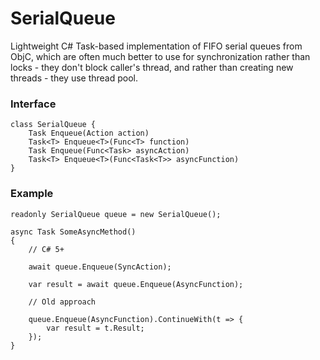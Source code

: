 # SerialQueue
Lightweight C# Task-based implementation of FIFO serial queues from ObjC, which are often much better to use for synchronization rather than locks - they don't block caller's thread, and rather than creating new threads - they use thread pool.

### Interface

    class SerialQueue {
        Task Enqueue(Action action)
        Task<T> Enqueue<T>(Func<T> function)
        Task Enqueue(Func<Task> asyncAction)
        Task<T> Enqueue<T>(Func<Task<T>> asyncFunction)
    }
    
### Example

    readonly SerialQueue queue = new SerialQueue();
    
    async Task SomeAsyncMethod()
    {
        // C# 5+
        
        await queue.Enqueue(SyncAction);
        
        var result = await queue.Enqueue(AsyncFunction);
    
        // Old approach
        
        queue.Enqueue(AsyncFunction).ContinueWith(t => {
            var result = t.Result;
        });
    }
